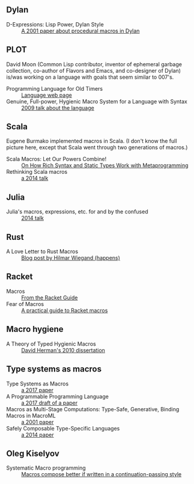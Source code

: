 ## Dylan

<dl>
  <dt>D-Expressions: Lisp Power, Dylan Style</dt>
  <dd><a href="http://people.csail.mit.edu/jrb/Projects/dexprs.pdf">A 2001 paper about procedural macros in Dylan</a></dd>
</dl>

## PLOT

David Moon (Common Lisp contributor, inventor of ephemeral garbage collection, co-author of Flavors and Emacs, and co-designer of Dylan) is/was working on a language with goals that seem similar to 007's.

<dl>
  <dt>Programming Language for Old Timers</dt>
  <dd><a href="http://users.rcn.com/david-moon/PLOT/">Language web page</a></dd>
  <dt>Genuine, Full-power, Hygienic Macro System for a Language with Syntax</dt>
  <dd><a href="http://users.rcn.com/david-moon/PLOT/Moon-ILC09.pdf">2009 talk about the language</a></dd>
</dl>

## Scala

Eugene Burmako implemented macros in Scala. (I don't know the full picture here, except that Scala went through two generations of macros.)

<dl>
  <dt>Scala Macros: Let Our Powers Combine!</dt>
  <dd><a href="https://infoscience.epfl.ch/record/186844/files/2013-04-22-LetOurPowersCombine.pdf">On How Rich Syntax and Static Types Work with Metaprogramming</a></dd>
  <dt>Rethinking Scala macros</dt>
  <dd><a href="http://scalamacros.org/paperstalks/2014-03-02-RethinkingScalaMacros.pdf">a 2014 talk</a></dd>
</dl>

## Julia

<dl>
  <dt>Julia's macros, expressions, etc. for and by the confused</dt>
  <dd><a href="http://gray.clhn.org/dl/macros_etc.pdf">2014 talk</a></dd>
</dl>

## Rust

<dl>
  <dt>A Love Letter to Rust Macros</dt>
  <dd><a href="https://happens.lol/posts/a-love-letter-to-rust-macros/">Blog post by Hilmar Wiegand (happens)</a></dd>
</dl>

## Racket

<dl>
  <dt>Macros</dt>
  <dd><a href="https://docs.racket-lang.org/guide/macros.html">From the Racket Guide</a></dd>
  <dt>Fear of Macros</dt>
  <dd><a href="http://www.greghendershott.com/fear-of-macros/">A practical guide to Racket macros</a></dd>
</dl>

## Macro hygiene

<dl>
  <dt>A Theory of Typed Hygienic Macros</dt>
  <dd><a href="http://www.ccs.neu.edu/home/dherman/research/publications/dissertation.pdf">David Herman's 2010 dissertation</a></dd>
</dl>

## Type systems as macros

<dl>
  <dt>Type Systems as Macros</dt>
  <dd><a href="http://www.ccs.neu.edu/home/stchang/pubs/ckg-popl2017.pdf">a 2017 paper</a></dd>
  <dt>A Programmable Programming Language</dt>
  <dd><a href="http://silo.cs.indiana.edu:8346/c211/impatient/cacm-draft.pdf">a 2017 draft of a paper</a></dd>
  <dt>Macros as Multi-Stage Computations: Type-Safe, Generative, Binding Macros in MacroML</dt>
  <dd><a href="https://www.researchgate.net/profile/Walid_Taha2/publication/2359751_Macros_as_Multi-Stage_Computations_Type-Safe_Generative_Binding_Macros_in_MacroML/links/0c960539d76f3e44a5000000.pdf">a 2001 paper</a></dd>
  <dt>Safely Composable Type-Specific Languages</dt>
  <dd><a href="https://apps.dtic.mil/dtic/tr/fulltext/u2/1057425.pdf">a 2014 paper</a></dd>
</dl>

## Oleg Kiselyov

<dl>
  <dt>Systematic Macro programming</dt>
  <dd><a href="http://okmij.org/ftp/Scheme/macros.html#Macro-CPS-programming">Macros compose better if written in a continuation-passing style</a></dd>
</dl>
